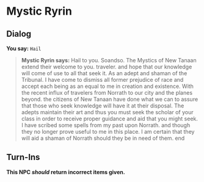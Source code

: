 # Mystic Ryrin
## Dialog

**You say:** `Hail`



>**Mystic Ryrin says:** Hail to you. Soandso. The Mystics of New Tanaan extend their welcome to you. traveler. and hope that our knowledge will come of use to all that seek it. As an adept and shaman of the Tribunal. I have come to dismiss all former prejudice of race and accept each being as an equal to me in creation and existence. With the recent influx of travelers from Norrath to our city and the planes beyond. the citizens of New Tanaan have done what we can to assure that those who seek knowledge will have it at their disposal. The adepts maintain their art and thus you must seek the scholar of your class in order to receive proper guidance and aid that you might seek. I have scribed some spells from my past upon Norrath. and though they no longer prove useful to me in this place. I am certain that they will aid a shaman of Norrath should they be in need of them.
end

## Turn-Ins



**This NPC *should* return incorrect items given.**






